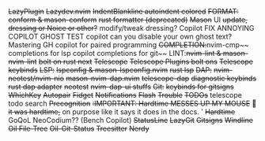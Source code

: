 ~~LazyPlugin~~
~~Lazydev.nvim~~ 
~~IndentBlankline 
    autoindent
    colored~~
~~FORMAT: conform & mason-conform~~
    ~~rust formatter (deprecated)~~
~~Mason~~
UI ~~update, dressing or Noice or other?~~
    modify/tweak dressing?
Copilot 
    FIX ANNOYING COPILOT GHOST TEST
    copilot can you disable your own ghost text?
    Mastering GH copilot for paired programming
~~COMPLETION:~~nvim-cmp~~
    completions for lsp
    copilot
    completions for git~~
LINT:~~nvim-lint & mason-nvim-lint~~
    ~~bolt on rust next~~
~~Telescope~~
    ~~Telescope Plugins bolt ons~~
    ~~Telescope keybinds~~
~~LSP:~~ 
    ~~lspconfig & mason-lspconfig.nvim~~
    ~~rust lsp~~
~~DAP:~~
    ~~nvim-neotest/nvim-nio~~
    ~~mason-nvim-dap.nvim~~ ~~telescope-dap~~
    ~~diagnostic keybinds~~
    ~~rust dap adapter~~
    ~~neotest~~
        ~~nvim-dap-ui stuffs~~
~~Git:~~
    ~~keybinds for gitsigns~~
~~WhichKey~~
~~Autopair~~
~~Fidget~~
~~Notifications~~
~~Flash~~
~~Trouble~~
~~TODOs~~
    telescope todo search
~~Precognition~~
~~:IMPORTANT: Hardtime MESSES UP MY MOUSE~~
 ~~it was hardtime,~~ on purpose like it says it does in the docs. 
~~Hardtime~~
GoQoL
NeoCodium?? (Bench Copilot) 
~~StatusLine~~
~~LazyGit~~
~~Gitsigns~~
~~Windline~~
~~Oil File-Tree~~
~~Oil-Git-Status~~
~~Treesitter~~
~~Nerdy~~
